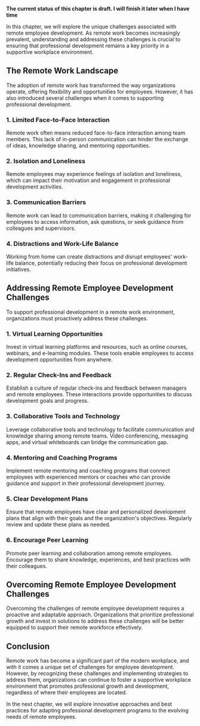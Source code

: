 **The current status of this chapter is draft. I will finish it later when I have time**

In this chapter, we will explore the unique challenges associated with remote employee development. As remote work becomes increasingly prevalent, understanding and addressing these challenges is crucial to ensuring that professional development remains a key priority in a supportive workplace environment.

The Remote Work Landscape
-------------------------

The adoption of remote work has transformed the way organizations operate, offering flexibility and opportunities for employees. However, it has also introduced several challenges when it comes to supporting professional development.

### **1. Limited Face-to-Face Interaction**

Remote work often means reduced face-to-face interaction among team members. This lack of in-person communication can hinder the exchange of ideas, knowledge sharing, and mentoring opportunities.

### **2. Isolation and Loneliness**

Remote employees may experience feelings of isolation and loneliness, which can impact their motivation and engagement in professional development activities.

### **3. Communication Barriers**

Remote work can lead to communication barriers, making it challenging for employees to access information, ask questions, or seek guidance from colleagues and supervisors.

### **4. Distractions and Work-Life Balance**

Working from home can create distractions and disrupt employees' work-life balance, potentially reducing their focus on professional development initiatives.

Addressing Remote Employee Development Challenges
-------------------------------------------------

To support professional development in a remote work environment, organizations must proactively address these challenges.

### **1. Virtual Learning Opportunities**

Invest in virtual learning platforms and resources, such as online courses, webinars, and e-learning modules. These tools enable employees to access development opportunities from anywhere.

### **2. Regular Check-Ins and Feedback**

Establish a culture of regular check-ins and feedback between managers and remote employees. These interactions provide opportunities to discuss development goals and progress.

### **3. Collaborative Tools and Technology**

Leverage collaborative tools and technology to facilitate communication and knowledge sharing among remote teams. Video conferencing, messaging apps, and virtual whiteboards can bridge the communication gap.

### **4. Mentoring and Coaching Programs**

Implement remote mentoring and coaching programs that connect employees with experienced mentors or coaches who can provide guidance and support in their professional development journey.

### **5. Clear Development Plans**

Ensure that remote employees have clear and personalized development plans that align with their goals and the organization's objectives. Regularly review and update these plans as needed.

### **6. Encourage Peer Learning**

Promote peer learning and collaboration among remote employees. Encourage them to share knowledge, experiences, and best practices with their colleagues.

Overcoming Remote Employee Development Challenges
-------------------------------------------------

Overcoming the challenges of remote employee development requires a proactive and adaptable approach. Organizations that prioritize professional growth and invest in solutions to address these challenges will be better equipped to support their remote workforce effectively.

Conclusion
----------

Remote work has become a significant part of the modern workplace, and with it comes a unique set of challenges for employee development. However, by recognizing these challenges and implementing strategies to address them, organizations can continue to foster a supportive workplace environment that promotes professional growth and development, regardless of where their employees are located.

In the next chapter, we will explore innovative approaches and best practices for adapting professional development programs to the evolving needs of remote employees.
